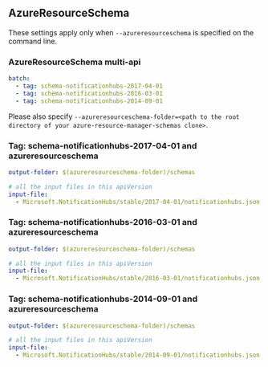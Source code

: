 ## AzureResourceSchema

These settings apply only when `--azureresourceschema` is specified on the command line.

### AzureResourceSchema multi-api

``` yaml $(azureresourceschema) && $(multiapi)
batch:
  - tag: schema-notificationhubs-2017-04-01
  - tag: schema-notificationhubs-2016-03-01
  - tag: schema-notificationhubs-2014-09-01

```

Please also specify `--azureresourceschema-folder=<path to the root directory of your azure-resource-manager-schemas clone>`.

### Tag: schema-notificationhubs-2017-04-01 and azureresourceschema

``` yaml $(tag) == 'schema-notificationhubs-2017-04-01' && $(azureresourceschema)
output-folder: $(azureresourceschema-folder)/schemas

# all the input files in this apiVersion
input-file:
  - Microsoft.NotificationHubs/stable/2017-04-01/notificationhubs.json

```

### Tag: schema-notificationhubs-2016-03-01 and azureresourceschema

``` yaml $(tag) == 'schema-notificationhubs-2016-03-01' && $(azureresourceschema)
output-folder: $(azureresourceschema-folder)/schemas

# all the input files in this apiVersion
input-file:
  - Microsoft.NotificationHubs/stable/2016-03-01/notificationhubs.json

```

### Tag: schema-notificationhubs-2014-09-01 and azureresourceschema

``` yaml $(tag) == 'schema-notificationhubs-2014-09-01' && $(azureresourceschema)
output-folder: $(azureresourceschema-folder)/schemas

# all the input files in this apiVersion
input-file:
  - Microsoft.NotificationHubs/stable/2014-09-01/notificationhubs.json

```
